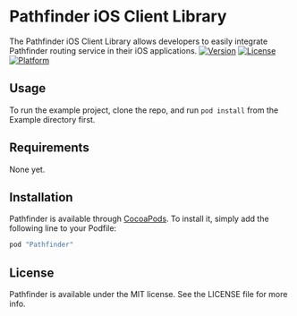 # Pathfinder iOS Client Library

The Pathfinder iOS Client Library allows developers to easily integrate Pathfinder routing service in their iOS applications.
[![Version](https://img.shields.io/cocoapods/v/Pathfinder.svg?style=flat)](http://cocoapods.org/pods/Pathfinder)
[![License](https://img.shields.io/cocoapods/l/Pathfinder.svg?style=flat)](http://cocoapods.org/pods/Pathfinder)
[![Platform](https://img.shields.io/cocoapods/p/Pathfinder.svg?style=flat)](http://cocoapods.org/pods/Pathfinder)

## Usage

To run the example project, clone the repo, and run `pod install` from the Example directory first.

## Requirements

None yet.

## Installation

Pathfinder is available through [CocoaPods](http://cocoapods.org). To install
it, simply add the following line to your Podfile:

```ruby
pod "Pathfinder"
```

## License

Pathfinder is available under the MIT license. See the LICENSE file for more info.

